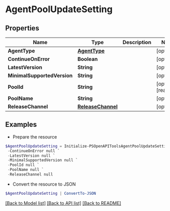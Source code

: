 # AgentPoolUpdateSetting
## Properties

Name | Type | Description | Notes
------------ | ------------- | ------------- | -------------
**AgentType** | [**AgentType**](AgentType.md) |  | [optional] 
**ContinueOnError** | **Boolean** |  | [optional] 
**LatestVersion** | **String** |  | [optional] 
**MinimalSupportedVersion** | **String** |  | [optional] 
**PoolId** | **String** |  | [optional] [readonly] 
**PoolName** | **String** |  | [optional] 
**ReleaseChannel** | [**ReleaseChannel**](ReleaseChannel.md) |  | [optional] 

## Examples

- Prepare the resource
```powershell
$AgentPoolUpdateSetting = Initialize-PSOpenAPIToolsAgentPoolUpdateSetting  -AgentType null `
 -ContinueOnError null `
 -LatestVersion null `
 -MinimalSupportedVersion null `
 -PoolId null `
 -PoolName null `
 -ReleaseChannel null
```

- Convert the resource to JSON
```powershell
$AgentPoolUpdateSetting | ConvertTo-JSON
```

[[Back to Model list]](../README.md#documentation-for-models) [[Back to API list]](../README.md#documentation-for-api-endpoints) [[Back to README]](../README.md)


